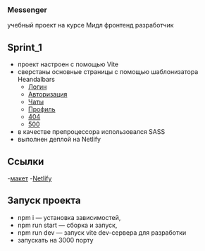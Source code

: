 
### Messenger

учебный проект на курсе Мидл фронтенд разработчик

## Sprint_1

- проект настроен с помощью Vite
- сверстаны основные страницы с помощью шаблонизатора Heandalbars
  - [Логин](https://sage-bunny-58317b.netlify.app/src/pages/login/login)
  - [Авторизация](https://sage-bunny-58317b.netlify.app/src/pages/register/register)
  - [Чаты](https://sage-bunny-58317b.netlify.app/src/pages/chats/chats)
  - [Профиль](https://sage-bunny-58317b.netlify.app/src/pages/userprofile/userprofile)
   - [404](https://sage-bunny-58317b.netlify.app/src/pages/page404/page404)
  -  [500](https://sage-bunny-58317b.netlify.app/src/pages/page505/page505)
- в качестве препроцессора использовался SASS
- выполнен деплой на Netlify

## Ссылки

-[макет](https://www.figma.com/file/jF5fFFzgGOxQeB4CmKWTiE/Chat_external_link?node-id=0%3A1) 
-[Netlify](https://sage-bunny-58317b.netlify.app)



## Запуск проекта

- npm i — установка зависимостей,
- npm run start — сборка и запуск,
- npm run dev — запуск vite dev-сервера для разработки
- запускать на 3000 порту
